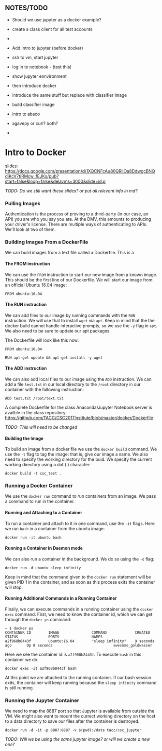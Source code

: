 ## NOTES/TODO
- Should we use jupyter as a docker example? 
- create a class client for all test accounts
- 

- Add intro to jupyter (before docker)
- ssh to vm, start jupyter
- log in to notebook - (test this)
- show jupyter ennvironment 

- then introduce docker
- introduce the same stuff but replace with classifier image
- build classifier image

- intro to abaco
- agavepy or curl? both?  

- 


# Intro to Docker

slides: https://docs.google.com/presentation/d/1XQCNFcAu80QRliOa8DdwgcBNQdiKcV7tiRMcw_fEJKo/pub?start=false&loop=false&delayms=3000&slide=id.p

*TODO: Do we still want these slides? or put all relevant info in md?*

### Pulling Images
Authentication is the process of proving to a third-party (in our case, an API) you are who you say you are. At the DMV, this amounts to producing your driver's license. There are multiple ways of authenticating to APIs. We'll look at two of them.

### Building Images From a DockerFile
We can build images from a text file called a Dockerfile. This is a 

#### The FROM instruction
We can use the `FROM` instruction to start our new image from a known image. This should be the first line of our Dockerfile. We will start our image from an official Ubuntu 16.04 image:

```
FROM ubuntu:16.04 
```

#### The RUN instruction
We can add files to our image by running commands with the `RUN` instruction. We will use that to install `wget` via `apt`. Keep in mind that the the docker build cannot handle interactive prompts, so we use the `-y` flag in `apt`. We also need to be sure to update our apt packages.

The Dockerfile will look like this now:
```
FROM ubuntu:16.04

RUN apt-get update && apt-get install -y wget
```
 
#### The ADD instruction
We can also add local files to our image using the `ADD` instruction. We can add a file `test.txt` in our local directory to the `/root` directory in our container with the following instruction:

```
ADD test.txt /root/text.txt
```

A complete Dockerfile for the class Anaconda/Jupyter Notebook server is availble in the class repository:
https://github.com/TACC/CSC2017Institute/blob/master/docker/Dockerfile

*TODO: This will need to be changed*

#### Building the Image
To build an image from a docker file we use the `docker build` command. We use the `-t` flag to tag the image: that is, give our image a name. We also need to specify the working directory for the buid. We specify the current working directory using a dot (.) character:
```
docker build -t csc_test .
```

### Running a Docker Container
We use the `docker run` command to run containers from an image. We pass a command to run in the container.

#### Running and Attaching to a Container
To run a container and attach to it in one command, use the `-it` flags. Here we run `bash` in a container from the ubuntu image:
```
docker run -it ubuntu bash
```

#### Running a Container in Daemon mode
We can also run a container in the background. We do so using the `-d` flag:
```
docker run -d ubuntu sleep infinity
```
Keep in mind that the command given to the `docker run` statement will be given PID 1 in the container, and as soon as this process exits the container will stop.

#### Running Additional Commands in a Running Container
Finally, we can execute commands in a running container using the `docker exec` command. First, we need to know the container id, which we can get through the `docker ps` command:

```
~ $ docker ps
CONTAINER ID        IMAGE               COMMAND             CREATED             STATUS              PORTS               NAMES
a2f968b8443f        ubuntu:16.04        "sleep infinity"    9 seconds ago       Up 8 seconds                            awesome_goldwasser
```
Here we see the container id is `a2f968b8443f`. To execute `bash` in this container we do:
```
docker exec -it a2f968b8443f bash
```
At this point we are attached to the running container. If our bash session exits, the container will keep running because the `sleep infinity` command is still running.

### Running the Jupyter Container
We need to map the 8887 port so that Jupyter is available from outside the VM. We might also want to mount the currect working directory on the host to a data directory to save our files after the container is destroyed.

```
docker run -d -it -p 8887:8887 -v $(pwd):/data tacc/csc_jupyter
```

*TODO: Will we be using the same jupyter image? or will we create a new one?*

